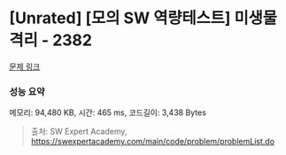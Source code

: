 # [Unrated] [모의 SW 역량테스트] 미생물 격리 - 2382 

[문제 링크](https://swexpertacademy.com/main/code/problem/problemDetail.do?contestProbId=AV597vbqAH0DFAVl) 

### 성능 요약

메모리: 94,480 KB, 시간: 465 ms, 코드길이: 3,438 Bytes



> 출처: SW Expert Academy, https://swexpertacademy.com/main/code/problem/problemList.do